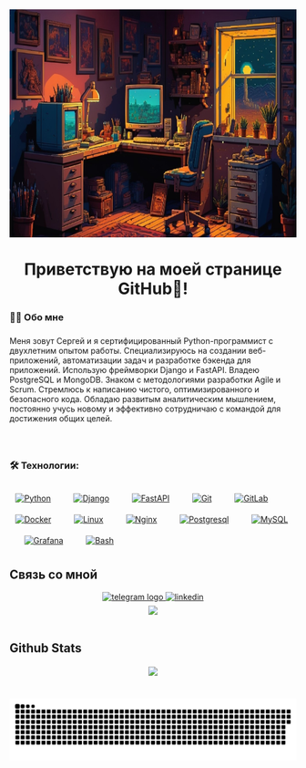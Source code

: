 <div align="center">
<img height="400" width="700"  src="assets/retro.jpg" align="center"/>
</div>  
  
###

<h1 align="center">Приветствую на моей странице GitHub👋!</h1>

###

<h3 align="left">👩‍💻  Обо мне</h3>

###

<p align="left">Меня зовут Сергей и я сертифицированный Python-программист с двухлетним опытом работы. Специализируюсь на создании веб-приложений, автоматизации задач и разработке бэкенда для приложений. Использую фреймворки Django и FastAPI. Владею PostgreSQL и MongoDB. Знаком с методологиями разработки Agile и Scrum. Стремлюсь к написанию чистого, оптимизированного и безопасного кода. Обладаю развитым аналитическим мышлением, постоянно учусь новому и эффективно сотрудничаю с командой для достижения общих целей.</p>

###

<br/>  


###

<h3 align="left">🛠 Технологии:</h3>

###

<div align="left">
 <a href="https://www.python.org/" target="_blank"><img style="margin: 10px" src="https://profilinator.rishav.dev/skills-assets/python-original.svg" alt="Python" height="50" /></a>  
  <img width="12" />
  <a href="https://www.djangoproject.com/" target="_blank"><img style="margin: 10px" src="https://profilinator.rishav.dev/skills-assets/django-original.svg" alt="Django" height="50" /></a>  
  <img width="12" />
    <a href="https://fastapi.tiangolo.com" target="_blank"><img style="margin: 10px" src="https://cdn.worldvectorlogo.com/logos/fastapi-1.svg" alt="FastAPI" height="50" /></a>  
  <img width="12" />
 <a href="https://github.com/" target="_blank"><img style="margin: 10px" src="https://profilinator.rishav.dev/skills-assets/git-scm-icon.svg" alt="Git" height="50" /></a>  
  <img width="12" />
  <a href="https://about.gitlab.com/" target="_blank"><img style="margin: 10px" src="https://profilinator.rishav.dev/skills-assets/gitlab.svg" alt="GitLab" height="50" /></a>  
  <img width="12" />
<a href="https://www.docker.com/" target="_blank"><img style="margin: 10px" src="https://profilinator.rishav.dev/skills-assets/docker-original-wordmark.svg" alt="Docker" height="50" /></a>  
  <img width="12" />
<a href="https://www.linux.org/" target="_blank"><img style="margin: 10px" src="https://profilinator.rishav.dev/skills-assets/linux-original.svg" alt="Linux" height="50" /></a>  
  <img width="12" />
<a href="https://www.nginx.com/" target="_blank"><img style="margin: 10px" src="https://profilinator.rishav.dev/skills-assets/nginx-original.svg" alt="Nginx" height="50" /></a>  
  <img width="12" />
  <a href="https://www.postgresql.org" target="_blank"><img style="margin: 10px" src="https://upload.wikimedia.org/wikipedia/commons/2/29/Postgresql_elephant.svg" alt="Postgresql" height="50" /></a>  
  <img width="12" />
<a href="https://www.mysql.com/" target="_blank"><img style="margin: 10px" src="https://profilinator.rishav.dev/skills-assets/mysql-original-wordmark.svg" alt="MySQL" height="50" /></a>  
  <img width="12" />
 <a href="https://grafana.com/" target="_blank"><img style="margin: 10px" src="https://profilinator.rishav.dev/skills-assets/grafana.png" alt="Grafana" height="50" /></a>  
  <img width="12" />
 <a href="https://www.gnu.org/software/bash/" target="_blank"><img style="margin: 10px" src="https://profilinator.rishav.dev/skills-assets/gnu_bash-icon.svg" alt="Bash" height="50" /></a>  
</div>

###



## Связь со мной
<div align="center">
  <a href="https://t.me/jojoMarletto" target="_blank">
    <img src="https://img.shields.io/static/v1?message=Telegram&logo=telegram&label=&color=2CA5E0&logoColor=white&labelColor=&style=for-the-badge" height="28" alt="telegram logo"  />
  </a>
  <a href="https://www.linkedin.com/in/сергей-терещенко-72a95611b/" target="_blank">
    <img src=https://img.shields.io/badge/linkedin-%231E77B5.svg?&style=for-the-badge&logo=linkedin&logoColor=white alt=linkedin style="margin-bottom: 5px;" />
  </a>  
</div>  
<div align="center">
  <img src="https://komarev.com/ghpvc/?username=JoJoMarletto&&style=flat-square" align="center" />
</div>  
  

<br/>  


## Github Stats  
<div align="center"><img src="https://github-readme-stats.vercel.app/api?username=JoJoMarletto&show_icons=true&count_private=true&hide_border=true" align="center" /></div>  

<br/>  

###

<p align="center">
 <img width="600" src="assets/github_snake.svg" alt="snake"/>
</p>

###
